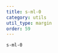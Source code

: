 ```yaml
---
title: s-ml-0
category: utils
util_type: margin
order: 59
---
```

<div class="s-ml-0">
  <code>s-ml-0</code>
</div>